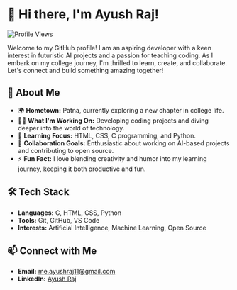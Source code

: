 # 👋 Hi there, I'm Ayush Raj!

![Profile Views](https://komarev.com/ghpvc/?username=ayushraj&color=blue)

Welcome to my GitHub profile! I am an aspiring developer with a keen interest in futuristic AI projects and a passion for teaching coding. As I embark on my college journey, I'm thrilled to learn, create, and collaborate. Let's connect and build something amazing together!

## 🚀 About Me

- 🌍 **Hometown:** Patna, currently exploring a new chapter in college life.
- 👨‍💻 **What I'm Working On:** Developing coding projects and diving deeper into the world of technology.
- 🌱 **Learning Focus:** HTML, CSS, C programming, and Python.
- 🤝 **Collaboration Goals:** Enthusiastic about working on AI-based projects and contributing to open source.
- ⚡ **Fun Fact:** I love blending creativity and humor into my learning journey, keeping it both productive and fun.

## 🛠️ Tech Stack

- **Languages:** C, HTML, CSS, Python  
- **Tools:** Git, GitHub, VS Code  
- **Interests:** Artificial Intelligence, Machine Learning, Open Source  

## 📫 Connect with Me

- **Email:** [me.ayushraj11@gmail.com](mailto:me.ayushraj11@gmail.com)  
- **LinkedIn:** [Ayush Raj](https://linkedin.com/in/ayush-raj11/)  
